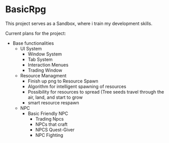 # BasicRpg
 
 
 This project serves as a Sandbox, where i train my development skills.
 
 Current plans for the project:
 
 <ul>
 <li>Base functionalities
  <ul>
   <li>UI System
    <ul>
     <li>Window System</li>
     <li>Tab System</li>
     <li>Interaction Menues</li>
     <li>Trading Window</li>
    </ul>
   </li>
   <li>Resource Managment
    <ul>
     <li>Finish up png to Resource Spawn</li>
     <li>Algorithm for intelligent spawning of resources</li>
     <li>Possibility for resources to spread (Tree seeds travel through the air, land, and start to grow</li>
     <li>smart resource respawn</li>
    </ul>
   </li>
   <li>NPC
    <ul>
     <li>Basic Friendly NPC
      <ul>
       <li>Trading Npcs</li>
       <li>NPCs that craft</li>
       <li>NPCS Quest-Giver</li>
       <li>NPC Fighting</li>
      </ul>
    </ul>
   </li>
 </li>
 </ul>
